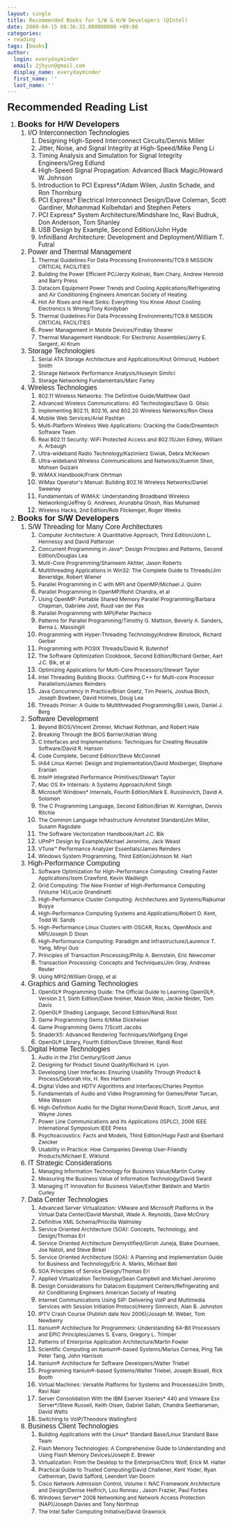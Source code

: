```yaml
---
layout: single
title: Recommended Books for S/W & H/W Developers (@Intel)
date: 2009-04-15 08:36:33.000000000 +09:00
categories:
- reading
tags: [books]
author:
  login: everydayminder
  email: 2jhyun@gmail.com
  display_name: everydayminder
  first_name: ''
  last_name: ''
---
```

<span style="font-size:18pt;"><strong><span style="font-family:Arial;">Recommended Reading List</span></strong></span>
<ol style="list-style-type:decimal;">
<li><span style="font-size:14pt;"><strong><span style="font-family:Arial;">Books for H/W Developers</span></strong></span>
<ol>
<li><span style="font-size:12pt;"><span style="font-family:Arial;">I/O Interconnection Technologies</span></span>
<ol>
<li>Designing High-Speed Interconnect Circuits/Dennis Miller
</li>
<li>Jitter, Noise, and Signal Integrity at High-Speed/Mike Peng Li
</li>
<li>Timing Analysis and Simulation for Signal Integrity Engineers/Greg Edlund
</li>
<li>High-Speed Signal Propagation: Advanced Black Magic/Howard W. Johnson
</li>
<li>Introduction to PCI Express*/Adam Wilen, Justin Schade, and Ron Thornburg
</li>
<li>PCI Express* Electrical Interconnect Design/Dave Coleman, Scott Gardiner, Mohammad Kolbehdari and Stephen Peters
</li>
<li>PCI Express* System Architecture/Mindshare Inc, Ravi Budruk, Don Anderson, Tom Shanley
</li>
<li>USB Design by Example, Second Edition/John Hyde
</li>
<li>InfiniBand Architecture: Development and Deployment/William T. Futral</li>
</ol>
</li>
<li><span style="font-size:12pt;font-family:Arial;">Power and Thermal Management</span>
<ol>
<li><span style="font-size:12pt;"></span><span style="font-size:9pt;">Thermal Guidelines For Data Processing Environments/TC9.9 MISSION CRITICAL FACILITIES</span>
</li>
<li><span style="font-size:9pt;"></span><span style="font-size:9pt;">Building the Power Efficient PC/Jerzy Kolinski, Ram Chary, Andrew Henroid and Barry Press</span>
</li>
<li><span style="font-size:9pt;"></span><span style="font-size:9pt;">Datacom Equipment Power Trends and Cooling Applications/Refrigerating and Air Conditioning Engineers American Society of Heating</span>
</li>
<li><span style="font-size:9pt;"></span><span style="font-size:9pt;">Hot Air Rises and Heat Sinks: Everything You Know About Cooling Electronics Is Wrong/Tony Kordyban</span>
</li>
<li><span style="font-size:9pt;"></span><span style="font-size:9pt;">Thermal Guidelines For Data Processing Environments/TC9.9 MISSION CRITICAL FACILITIES</span>
</li>
<li><span style="font-size:9pt;"></span><span style="font-size:9pt;">Power Management in Mobile Devices/Findlay Shearer</span>
</li>
<li><span style="font-size:9pt;"></span><span style="font-size:9pt;">Thermal Management Handbook: For Electronic Assemblies/Jerry E. Sergent, Al Krum</span></li>
</ol>
</li>
<li><span style="font-size:12pt;font-family:Arial;">Storage Technologies</span>
<ol>
<li><span style="font-size:9pt;">Serial ATA Storage Architecture and Applications/Knut Grimsrud, Hubbert Smith</span>
</li>
<li><span style="font-size:9pt;">Storage Network Performance Analysis/Huseyin Simitci</span>
</li>
<li><span style="font-size:9pt;">Storage Networking Fundamentals/Marc Farley</span></li>
</ol>
</li>
<li><span style="font-size:12pt;font-family:Arial;">Wireless Technologies</span>
<ol>
<li><span style="font-size:9pt;">802.11 Wireless Networks: The Definitive Guide/Matthew Gast</span>
</li>
<li><span style="font-size:9pt;">Advanced Wireless Communications: 4G Technologies/Savo G. Glisic</span>
</li>
<li><span style="font-size:9pt;">Implementing 802.11, 802.16, and 802.20 Wireless Networks/Ron Olexa</span>
</li>
<li><span style="font-size:9pt;">Mobile Web Services/Ariel Pashtan</span>
</li>
<li><span style="font-size:9pt;">Multi-Platform Wireless Web Applications: Cracking the Code/Dreamtech Software Team</span>
</li>
<li><span style="font-size:9pt;">Real 802.11 Security: WiFi Protected Access and 802.11i/Jon Edney, William A. Arbaugh</span>
</li>
<li><span style="font-size:9pt;">Ultra-wideband Radio Technology/Kazimierz Siwiak, Debra McKeown</span>
</li>
<li><span style="font-size:9pt;">Ultra-wideband Wireless Communications and Networks/Xuemin Shen, Mohsen Guizani</span>
</li>
<li><span style="font-size:9pt;">WiMAX Handbook/Frank Ohrtman</span>
</li>
<li><span style="font-size:9pt;">WiMax Operator's Manual: Building 802.16 Wireless Networks/Daniel Sweeney</span>
</li>
<li><span style="font-size:9pt;">Fundamentals of WiMAX: Understanding Broadband Wireless Networking/Jeffrey G. Andrews, Arunabha Ghosh, Rias Muhamed</span>
</li>
<li><span style="font-size:9pt;">Wireless Hacks, 2nd Edition/Rob Flickenger, Roger Weeks</span></li>
</ol>
</li>
</ol>
</li>
<li><span style="font-size:14pt;"><strong><span style="font-family:Arial;">Books for S/W Developers</span></strong></span>
<ol>
<li><span style="font-size:12pt;font-family:Arial;">S/W Threading for Many Core Architectures</span>
<ol>
<li><span style="font-size:9pt;">Computer Architecture: A Quantitative Approach, Third Edition/John L. Hennessy and David Patterson</span>
</li>
<li><span style="font-size:9pt;">Concurrent Programming in Java*: Design Principles and Patterns, Second Edition/Douglas Lea</span>
</li>
<li><span style="font-size:9pt;">Multi-Core Programming/Shameem Akhter, Jason Roberts</span>
</li>
<li><span style="font-size:9pt;">Multithreading Applications in Win32: The Complete Guide to Threads/Jim Beveridge, Robert Wiener</span>
</li>
<li><span style="font-size:9pt;">Parallel Programming in C with MPI and OpenMP/Michael J. Quinn</span>
</li>
<li><span style="font-size:9pt;">Parallel Programming in OpenMP/Rohit Chandra, et al</span>
</li>
<li><span style="font-size:9pt;">Using OpenMP: Portable Shared Memory Parallel Programming/Barbara Chapman, Gabriele Jost, Ruud van der Pas</span>
</li>
<li><span style="font-size:9pt;">Parallel Programming with MPI/Peter Pacheco</span>
</li>
<li><span style="font-size:9pt;">Patterns for Parallel Programming/Timothy G. Mattson, Beverly A. Sanders, Berna L. Massingill</span>
</li>
<li><span style="font-size:9pt;">Programming with Hyper-Threading Technology/Andrew Binstock, Richard Gerber</span>
</li>
<li><span style="font-size:9pt;">Programming with POSIX Threads/David R. Butenhof</span>
</li>
<li><span style="font-size:9pt;">The Software Optimization Cookbook, Second Edition/Richard Gerber, Aart J.C. Bik, et al</span>
</li>
<li><span style="font-size:9pt;">Optimizing Applications for Multi-Core Processors/Stewart Taylor</span>
</li>
<li><span style="font-size:9pt;">Intel Threading Building Blocks: Outfitting C++ for Multi-core Processor Parallelism/James Reinders</span>
</li>
<li><span style="font-size:9pt;">Java Concurrency in Practice/Brian Goetz, Tim Peierls, Joshua Bloch, Joseph Bowbeer, David Holmes, Doug Lea</span>
</li>
<li><span style="font-size:9pt;">Threads Primer: A Guide to Multithreaded Programming/Bil Lewis, Daniel J. Berg</span></li>
</ol>
</li>
<li><span style="font-size:12pt;font-family:Arial;">Software Development</span>
<ol>
<li><span style="font-size:9pt;">Beyond BIOS/Vincent Zimmer, Michael Rothman, and Robert Hale</span>
</li>
<li><span style="font-size:9pt;">Breaking Through the BIOS Barrier/Adrian Wong</span>
</li>
<li><span style="font-size:9pt;">C Interfaces and Implementations: Techniques for Creating Reusable Software/David R. Hanson</span>
</li>
<li><span style="font-size:9pt;">Code Complete, Second Edition/Steve McConnell</span>
</li>
<li><span style="font-size:9pt;">IA64 Linux Kernel: Design and Implementation/David Mosberger, Stephane Eranian</span>
</li>
<li><span style="font-size:9pt;">Intel® Integrated Performance Primitives/Stewart Taylor</span>
</li>
<li><span style="font-size:9pt;">Mac OS X* Internals: A Systems Approach/Amit Singh</span>
</li>
<li><span style="font-size:9pt;">Microsoft Windows* Internals, Fourth Edition/Mark E. Russinovich, David A. Solomon</span>
</li>
<li><span style="font-size:9pt;">The C Programming Language, Second Edition/Brian W. Kernighan, Dennis Ritchie</span>
</li>
<li><span style="font-size:9pt;">The Common Language Infrastructure Annotated Standard/Jim Miller, Susann Ragsdale</span>
</li>
<li><span style="font-size:9pt;">The Software Vectorization Handbook/Aart J.C. Bik</span>
</li>
<li><span style="font-size:9pt;">UPnP† Design by Example/Michael Jeronimo, Jack Weast</span>
</li>
<li><span style="font-size:9pt;">VTune™ Performance Analyzer Essentials/James Reinders</span>
</li>
<li><span style="font-size:9pt;">Windows System Programming, Third Edition/Johnson M. Hart</span></li>
</ol>
</li>
<li><span style="font-size:12pt;font-family:Arial;">High-Performance Computing</span>
<ol>
<li><span style="font-size:9pt;">Software Optimization for High-Performance Computing: Creating Faster Applications/Isom Crawford, Kevin Wadleigh</span>
</li>
<li><span style="font-size:9pt;">Grid Computing: The New Frontier of High-Performance Computing (Volume 14)/Lucio Grandinetti</span>
</li>
<li><span style="font-size:9pt;">High-Performance Cluster Computing: Architectures and Systems/Rajkumar Buyya</span>
</li>
<li><span style="font-size:9pt;">High-Performance Computing Systems and Applications/Robert D. Kent, Todd W. Sands</span>
</li>
<li><span style="font-size:9pt;">High-Performance Linux Clusters with OSCAR, Rocks, OpenMosix and MPI/Joseph D Sloan</span>
</li>
<li><span style="font-size:9pt;">High-Performance Computing: Paradigm and Infrastructure/Laurence T. Yang, Minyi Guo</span>
</li>
<li><span style="font-size:9pt;">Principles of Transaction Processing/Philip A. Bernstein, Eric Newcomer</span>
</li>
<li><span style="font-size:9pt;">Transaction Processing: Concepts and Techniques/Jim Gray, Andreas Reuter</span>
</li>
<li><span style="font-size:9pt;">Using MPI2/William Gropp, et al</span></li>
</ol>
</li>
<li><span style="font-size:12pt;font-family:Arial;">Graphics and Gaming Technologies</span>
<ol>
<li><span style="font-size:9pt;">OpenGL® Programming Guide: The Official Guide to Learning OpenGL®, Version 2.1, Sixth Edition/Dave hreiner, Mason Woo, Jackie Neider, Tom Davis</span>
</li>
<li><span style="font-size:9pt;">OpenGL® Shading Language, Second Edition/Randi Rost</span>
</li>
<li><span style="font-size:9pt;">Game Programming Gems 6/Mike Dickheiser</span>
</li>
<li><span style="font-size:9pt;">Game Programming Gems 7/Scott Jacobs</span>
</li>
<li><span style="font-size:9pt;">ShaderX5: Advanced Rendering Techniques/Wolfgang Engel</span>
</li>
<li><span style="font-size:9pt;">OpenGL® Library, Fourth Edition/Dave Shreiner, Randi Rost</span></li>
</ol>
</li>
<li><span style="font-size:12pt;font-family:Arial;">Digital Home Technologies</span>
<ol>
<li><span style="font-size:9pt;">Audio in the 21st Century/Scott Janus</span>
</li>
<li><span style="font-size:9pt;">Designing for Product Sound Quality/Richard H. Lyon</span>
</li>
<li><span style="font-size:9pt;">Developing User Interfaces: Ensuring Usability Through Product &amp; Process/Deborah Hix, H. Rex Hartson</span>
</li>
<li><span style="font-size:9pt;">Digital Video and HDTV Algorithms and Interfaces/Charles Poynton</span>
</li>
<li><span style="font-size:9pt;">Fundamentals of Audio and Video Programming for Games/Peter Turcan, Mike Wasson</span>
</li>
<li><span style="font-size:9pt;">High-Definition Audio for the Digital Home/David Roach, Scott Janus, and Wayne Jones</span>
</li>
<li><span style="font-size:9pt;">Power Line Communications and Its Applications (ISPLC), 2006 IEEE International Symposium IEEE Press</span>
</li>
<li><span style="font-size:9pt;">Psychoacoustics: Facts and Models, Third Edition/Hugo Fastl and Eberhard Zwicker</span>
</li>
<li><span style="font-size:9pt;">Usability in Practice: How Companies Develop User-Friendly Products/Michael E. Wiklund</span></li>
</ol>
</li>
<li><span style="font-size:12pt;font-family:Arial;">IT Strategic Considerations</span>
<ol>
<li><span style="font-size:9pt;">Managing Information Technology for Business Value/Martin Curley</span>
</li>
<li><span style="font-size:9pt;">Measuring the Business Value of Information Technology/David Sward</span>
</li>
<li><span style="font-size:9pt;">Managing IT Innovation for Business Value/Esther Baldwin and Martin Curley</span></li>
</ol>
</li>
<li><span style="font-size:12pt;font-family:Arial;">Data Center Technologies</span>
<ol>
<li><span style="font-size:9pt;">Advanced Server Virtualization: VMware and Microsoft Platforms in the Virtual Data Center/David Marshall, Wade A. Reynolds, Dave McCrory</span>
</li>
<li><span style="font-size:9pt;">Definitive XML Schema/Priscilla Walmsley</span>
</li>
<li><span style="font-size:9pt;">Service Oriented Architecture (SOA): Concepts, Technology, and Design/Thomas Erl</span>
</li>
<li><span style="font-size:9pt;">Service Oriented Architecture Demystified/Girish Juneja, Blake Dournaee, Joe Natoli, and Steve Birkel</span>
</li>
<li><span style="font-size:9pt;">Service Oriented Architecture (SOA): A Planning and Implementation Guide for Business and Technology/Eric A. Marks, Michael Bell</span>
</li>
<li><span style="font-size:9pt;">SOA Principles of Service Design/Thomas Erl</span>
</li>
<li><span style="font-size:9pt;">Applied Virtualization Technology/Sean Campbell and Michael Jeronimo</span>
</li>
<li><span style="font-size:9pt;">Design Considerations for Datacom Equipment Centers/Refrigerating and Air Conditioning Engineers American Society of Heating</span>
</li>
<li><span style="font-size:9pt;">Internet Communications Using SIP: Delivering VoIP and Multimedia Services with Session Initiation Protocol/Henry Sinnreich, Alan B. Johnston</span>
</li>
<li><span style="font-size:9pt;">IPTV Crash Course (Publish date Nov 2006)/Joseph M. Weber, Tom Newberry</span>
</li>
<li><span style="font-size:9pt;">Itanium® Architecture for Programmers: Understanding 64-Bit Processors and EPIC Principles/James S. Evans, Gregory L. Trimper</span>
</li>
<li><span style="font-size:9pt;">Patterns of Enterprise Application Architecture/Martin Fowler</span>
</li>
<li><span style="font-size:9pt;">Scientific Computing on Itanium®-based Systems/Marius Cornea, Ping Tak Peter Tang, John Harrison</span>
</li>
<li><span style="font-size:9pt;">Itanium® Architecture for Software Developers/Walter Triebel</span>
</li>
<li><span style="font-size:9pt;">Programming Itanium®-based Systems/Walter Triebel, Joseph Bissell, Rick Booth</span>
</li>
<li><span style="font-size:9pt;">Virtual Machines: Versatile Platforms for Systems and Processes/Jim Smith, Ravi Nair</span>
</li>
<li><span style="font-size:9pt;">Server Consolidation With the IBM Eserver Xseries* 440 and Vmware Esx Server*/Steve Russell, Keith Olsen, Gabriel Sallah, Chandra Seetharaman, David Watts</span>
</li>
<li><span style="font-size:9pt;">Switching to VoIP/Theodore Wallingford</span></li>
</ol>
</li>
<li><span style="font-size:12pt;font-family:Arial;">Business Client Technologies</span>
<ol>
<li><span style="font-size:9pt;">Building Applications with the Linux* Standard Base/Linux Standard Base Team</span>
</li>
<li><span style="font-size:9pt;">Flash Memory Technologies: A Comprehensive Guide to Understanding and Using Flash Memory Devices/Joseph E. Brewer</span>
</li>
<li><span style="font-size:9pt;">Virtualization: From the Desktop to the Enterprise/Chris Wolf, Erick M. Halter</span>
</li>
<li><span style="font-size:9pt;">Practical Guide to Trusted Computing/David Challener, Kent Yoder, Ryan Catherman, David Safford, Leendert Van Doorn</span>
</li>
<li><span style="font-size:9pt;">Cisco Network Admission Control, Volume I: NAC Framework Architecture and Design/Denise Helfrich, Lou Ronnau , Jason Frazier, Paul Forbes</span>
</li>
<li><span style="font-size:9pt;">Windows Server* 2008 Networking and Network Access Protection (NAP)/Joseph Davies and Tony Northrup</span>
</li>
<li><span style="font-size:9pt;">The Intel Safer Computing Initiative/David Grawrock</span></li>
</ol>
</li>
</ol>
</li>
</ol>



